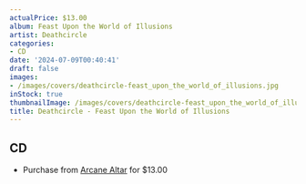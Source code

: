 ```yaml
---
actualPrice: $13.00
album: Feast Upon the World of Illusions
artist: Deathcircle
categories:
- CD
date: '2024-07-09T00:40:41'
draft: false
images:
- /images/covers/deathcircle-feast_upon_the_world_of_illusions.jpg
inStock: true
thumbnailImage: /images/covers/deathcircle-feast_upon_the_world_of_illusions-thumb.jpg
title: Deathcircle - Feast Upon the World of Illusions
---
```


## CD
* Purchase from [Arcane Altar](https://arcanealtar.bigcartel.com/product/deathcircle-feast-upon-the-world-of-illusions-cd) for $13.00
